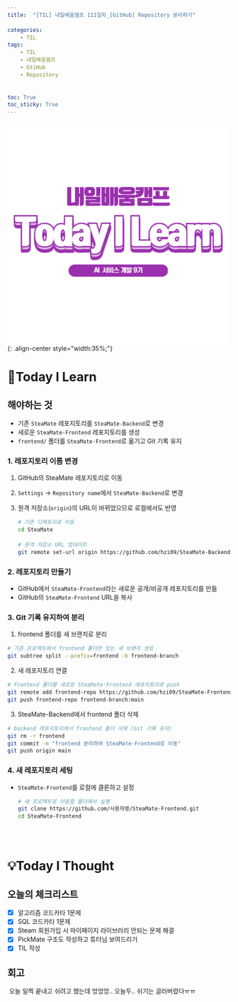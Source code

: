 ```yaml
---
title:  "[TIL] 내일배움캠프 111일차_[GitHub] Repository 분리하기" 

categories: 
    - TIL
tags: 
    - TIL
    - 내일배움캠프
    - GtiHub
    - Repository


toc: True
toc_sticky: True
---
```


![TIL](/assets/images/TIL2.png){: .align-center style="width:35%;"}

# 👀Today I Learn
## 해야하는 것
- 기존 `SteaMate` 레포지토리를 `SteaMate-Backend`로 변경
- 새로운 `SteaMate-Frontend` 레포지토리를 생성
- `frontend/` 폴더를 `SteaMate-Frontend`로 옮기고 Git 기록 유지

### 1. 레포지토리 이름 변경
1. GitHub의 SteaMate 레포지토리로 이동
2. `Settings` → `Repository name`에서 `SteaMate-Backend`로 변경
3. 원격 저장소(`origin`)의 URL이 바뀌었으므로 로컬에서도 반영

    ```bash
    # 기존 디렉토리로 이동
    cd SteaMate

    # 원격 저장소 URL 업데이트
    git remote set-url origin https://github.com/hzi09/SteaMate-Backend.git
    ```

### 2. 레포지토리 만들기
- GitHub에서 `SteaMate-Frontend`라는 새로운 공개/비공개 레포지토리를 만듦
- GitHub의 `SteaMate-Frontend` URL을 복사

### 3. Git 기록 유지하여 분리
1. frontend 폴더를 새 브랜치로 분리

```bash
# 기존 프로젝트에서 frontend 폴더만 있는 새 브랜치 생성
git subtree split --prefix=frontend -b frontend-branch
```

2. 새 레포지토리 연결

```bash
# frontend 폴더를 새로운 SteaMate-Frontend 레포지토리로 push
git remote add frontend-repo https://github.com/hzi09/SteaMate-Frontend.git
git push frontend-repo frontend-branch:main
```

3. SteaMate-Backend에서 frontend 폴더 삭제

```bash
# backend 레포지토리에서 frontend 폴더 삭제 (Git 기록 유지)
git rm -r frontend
git commit -m "frontend 분리하여 SteaMate-Frontend로 이동"
git push origin main
```

### 4. 새 레포지토리 세팅
- `SteaMate-Frontend`를 로컬에 클론하고 설정

    ```bash
    # 새 프로젝트로 이동할 폴더에서 실행
    git clone https://github.com/사용자명/SteaMate-Frontend.git
    cd SteaMate-Frontend
    ```


<br>
<br>


# 💡Today I Thought

## 오늘의 체크리스트
- [x]  알고리즘 코드카타 1문제
- [x]  SQL 코드카타 1문제
- [x]  Steam 회원가입 시 마이페이지 라이브러리 안되는 문제 해결
- [x]  PickMate 구조도 작성하고 튜터님 보여드리기
- [x]  TIL 작성

## 회고
&nbsp;오늘 일찍 끝내고 쉬려고 했는데 엉엉엉.. 오늘두.. 쉬기는 글러버렸다ㅠㅠ